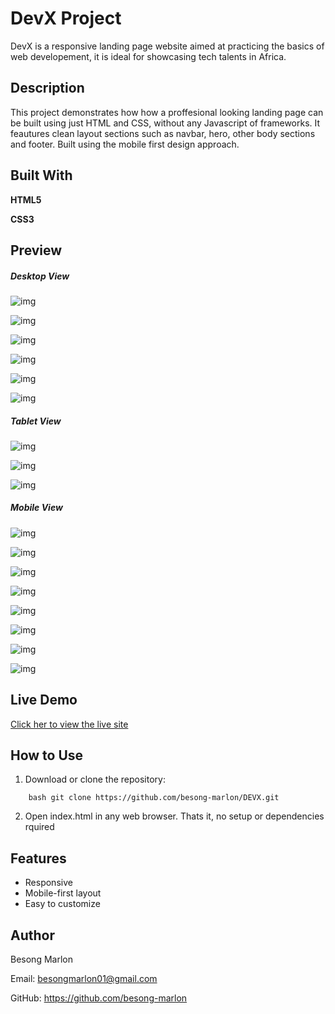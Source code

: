 # DevX Project

DevX is a responsive landing page website aimed at practicing the basics of web developement, it is ideal for showcasing tech talents in Africa.

## Description

This project demonstrates how how a proffesional looking landing page can be built using just HTML and CSS, without any Javascript of frameworks. It feautures clean layout sections such as navbar, hero, other body sections and footer. Built using the mobile first design approach.

## Built With

**HTML5**

**CSS3**

## Preview

##### Desktop View

![img](image/README/desktop1.png)

![img](image/README/desktop2.png)

![img](image/README/desktop3.png)

![img](image/README/desktop4.png)

![img](image/README/desktop5.png)

![img](image/README/desktop6.png)

##### Tablet View

![img](image/README/tablet1.png)

![img](image/README/tablet2.png)

![img](image/README/tablet3.png)

##### Mobile View

![img](image/README/mobile1.png)

![img](image/README/mobile2.png)

![img](image/README/mobile3.png)

![img](image/README/mobile4.png)

![img](image/README/mobile5.png)

![img](image/README/mobile6.png)

![img](image/README/mobile7.png)

![img](image/README/mobile8.png)

## Live Demo

[Click her to view the live site](https://devx-project.netlify.app "DevX Live Site")

## How to Use

1. Download or clone the repository:

```
	bash git clone https://github.com/besong-marlon/DEVX.git
```

2. Open index.html in any web browser. Thats it, no setup or dependencies rquired

## Features

- Responsive
- Mobile-first layout
- Easy to customize

## Author

Besong Marlon

Email: besongmarlon01@gmail.com

GitHub: https://github.com/besong-marlon
